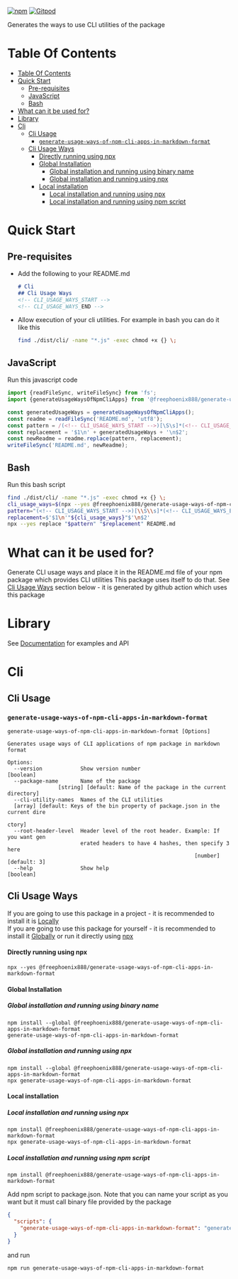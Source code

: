 [![npm](https://img.shields.io/npm/v/@freephoenix888/generate-usage-ways-of-npm-cli-apps-in-markdown-format.svg)](https://www.npmjs.com/package/@freephoenix888/generate-usage-ways-of-npm-cli-apps-in-markdown-format)
[![Gitpod](https://img.shields.io/badge/Gitpod-ready--to--code-blue?logo=gitpod)](https://gitpod.io/#https://github.com/freephoenix888/generate-usage-ways-of-npm-cli-apps-in-markdown-format) 

Generates the ways to use CLI utilities of the package

# Table Of Contents
<!-- Do not remove these comments because they are used for automatic generation -->
<!-- TABLE_OF_CONTENTS_START -->
- [Table Of Contents](#table-of-contents)
- [Quick Start](#quick-start)
  * [Pre-requisites](#pre-requisites)
  * [JavaScript](#javascript)
  * [Bash](#bash)
- [What can it be used for?](#what-can-it-be-used-for)
- [Library](#library)
- [Cli](#cli)
  * [Cli Usage](#cli-usage)
    + [`generate-usage-ways-of-npm-cli-apps-in-markdown-format`](#generate-usage-ways-of-npm-cli-apps-in-markdown-format)
  * [Cli Usage Ways](#cli-usage-ways)
      - [Directly running using npx](#directly-running-using-npx)
      - [Global Installation](#global-installation)
        * [Global installation and running using binary name](#global-installation-and-running-using-binary-name)
        * [Global installation and running using npx](#global-installation-and-running-using-npx)
      - [Local installation](#local-installation)
        * [Local installation and running using npx](#local-installation-and-running-using-npx)
        * [Local installation and running using npm script](#local-installation-and-running-using-npm-script)
<!-- TABLE_OF_CONTENTS_END -->

# Quick Start
## Pre-requisites
- Add the following to your README.md
  ```markdown
  # Cli
  ## Cli Usage Ways
  <!-- CLI_USAGE_WAYS_START -->
  <!-- CLI_USAGE_WAYS_END -->
  ```
- Allow execution of your cli utilities. For example in bash you can do it like this
  ```bash
  find ./dist/cli/ -name "*.js" -exec chmod +x {} \;
  ```
## JavaScript
Run this javascript code
```javascript
import {readFileSync, writeFileSync} from 'fs';
import {generateUsageWaysOfNpmCliApps} from '@freephoenix888/generate-usage-ways-of-npm-cli-apps-in-markdown-format';

const generatedUsageWays = generateUsageWaysOfNpmCliApps();
const readme = readFileSync('README.md', 'utf8');
const pattern = /(<!-- CLI_USAGE_WAYS_START -->)[\S\s]*(<!-- CLI_USAGE_WAYS_END -->)/;
const replacement = '$1\n' + generatedUsageWays + '\n$2';
const newReadme = readme.replace(pattern, replacement);
writeFileSync('README.md', newReadme);
```
## Bash
Run this bash script
```bash
find ./dist/cli/ -name "*.js" -exec chmod +x {} \;
cli_usage_ways=$(npx --yes @freephoenix888/generate-usage-ways-of-npm-cli-apps-in-markdown-format  --root-header-level 2)
pattern="(<!-- CLI_USAGE_WAYS_START -->)[\\S\\s]*(<!-- CLI_USAGE_WAYS_END -->)"
replacement=$'$1\n'"${cli_usage_ways}"$'\n$2'
npx --yes replace "$pattern" "$replacement" README.md
```

# What can it be used for?
Generate CLI usage ways and place it in the README.md file of your npm package which provides CLI utilities
This package uses itself to do that. See [Cli Usage Ways](#cli-usage-ways) section below - it is generated by github action which uses this package


# Library
See [Documentation] for examples and API

# Cli

## Cli Usage
<!-- CLI_HELP_START -->

### `generate-usage-ways-of-npm-cli-apps-in-markdown-format`
```
generate-usage-ways-of-npm-cli-apps-in-markdown-format [Options]

Generates usage ways of CLI applications of npm package in markdown format

Options:
  --version            Show version number                             [boolean]
  --package-name       Name of the package
                [string] [default: Name of the package in the current directory]
  --cli-utility-names  Names of the CLI utilities
  [array] [default: Keys of the bin property of package.json in the current dire
                                                                          ctory]
  --root-header-level  Header level of the root header. Example: If you want gen
                       erated headers to have 4 hashes, then specify 3 here
                                                           [number] [default: 3]
  --help               Show help                                       [boolean]
```
<!-- CLI_HELP_END -->

## Cli Usage Ways
<!-- Do not remove these comments because they are used for automatic generation -->
<!-- ACTUAL_CLI_USAGE_WAYS_START -->
If you are going to use this package in a project - it is recommended to install it is [Locally](#local-installation)  
If you are going to use this package for yourself - it is recommended to install it [Globally](#global-installation) or run it directly using [npx](#directly-running-using-npx)
#### Directly running using npx
```shell
npx --yes @freephoenix888/generate-usage-ways-of-npm-cli-apps-in-markdown-format
```

#### Global Installation
##### Global installation and running using binary name
```shell
npm install --global @freephoenix888/generate-usage-ways-of-npm-cli-apps-in-markdown-format
generate-usage-ways-of-npm-cli-apps-in-markdown-format
```

##### Global installation and running using npx
```shell
npm install --global @freephoenix888/generate-usage-ways-of-npm-cli-apps-in-markdown-format
npx generate-usage-ways-of-npm-cli-apps-in-markdown-format
```

#### Local installation

##### Local installation and running using npx
```shell
npm install @freephoenix888/generate-usage-ways-of-npm-cli-apps-in-markdown-format
npx generate-usage-ways-of-npm-cli-apps-in-markdown-format
```

##### Local installation and running using npm script
```shell
npm install @freephoenix888/generate-usage-ways-of-npm-cli-apps-in-markdown-format
```
Add npm script to package.json. Note that you can name  your script as you want but it must call binary file provided by the package
```json
{
  "scripts": {
    "generate-usage-ways-of-npm-cli-apps-in-markdown-format": "generate-usage-ways-of-npm-cli-apps-in-markdown-format"
  }
}
```
and run
```shell
npm run generate-usage-ways-of-npm-cli-apps-in-markdown-format
```
  <!-- ACTUAL_CLI_USAGE_WAYS_END -->
  


[Documentation]: https://freephoenix888.github.io/generate-usage-ways-of-npm-cli-apps-in-markdown-format/